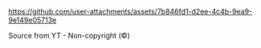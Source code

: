 

https://github.com/user-attachments/assets/7b846fd1-d2ee-4c4b-9ea9-9e149e05713e

Source from YT - Non-copyright (©)
